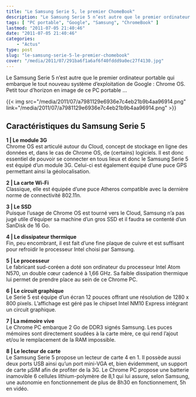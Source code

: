 ```yaml
---
title: "Le Samsung Serie 5, le premier ChomeBook"
description: "Le Samsung Serie 5 n’est autre que le premier ordinateur portable qui embarque le tout nouveau système d’exploitation de Google : Chrome OS."
tags: [ "PC portable", "Google", "Samsung", "ChromeBook" ]
lastmod: "2011-07-05 21:40:46"
date: "2011-07-05 21:40:46"
categories:
    - "Actus"
type: post
slug: "le-samsung-serie-5-le-premier-chomebook"
cover: "/media/2011/07/291ba6f1a6af6f40fddd9a0ec27f4130.jpg"
---
```


Le Samsung Serie 5 n’est autre que le premier ordinateur portable qui embarque le tout nouveau système d’exploitation de Google : Chrome OS. Petit tour d’horizon en image de ce PC portable …

<!--more-->

{{< img src="/media/2011/07/a7981129e6936e7c4eb21b9b4aa96914.png" link="/media/2011/07/a7981129e6936e7c4eb21b9b4aa96914.png" >}}

## Caractéristiques du Samsung Serie 5

**1 | Le module 3G**  
Chrome OS est articulé autour du Cloud, concept de stockage en ligne des données et, dans le cas de Chrome OS, de (certains) logiciels. Il est donc essentiel de pouvoir se connecter en tous lieux et donc le Samsung Serie 5 est équipé d’un module 3G. Celui-ci est également équipé d’une puce GPS permettant ainsi la géolocalisation.

**2 | La carte Wi-Fi**  
Classique, elle est équipée d’une puce Atheros compatible avec la dernière norme de connectivité 802.11n.

**3 | Le SSD**  
Puisque l’usage de Chrome OS est tourné vers le Cloud, Samsung n’a pas jugé utile d’équiper sa machine d’un gros SSD et il faudra se contenté d’un SanDisk de 16 Go.

**4 | Le dissipateur thermique**  
Fin, peu encombrant, il est fait d’une fine plaque de cuivre et est suffisant pour refroidir le processeur Intel choisi par Samsung.

**5 | Le processeur**  
Le fabricant sud-coréen a doté son ordinateur du processeur Intel Atom N570, un double cœur cadencé à 1,66 GHz. Sa faible dissipation thermique lui permet de prendre place au sein de ce Chrome PC.

**6 | Le circuit graphique**  
Le Serie 5 est équipe d’un écran 12 pouces offrant une résolution de 1280 x 800 pixels. L’affichage est géré pas le chipset Intel NM10 Express intégrant un circuit graphique.

**7 | La mémoire vive**  
Le Chrome PC embarque 2 Go de DDR3 signés Samsung. Les puces mémoires sont directement soudées à la carte mère, ce qui rend l’ajout et/ou le remplacement de la RAM impossible.

**8 | Le lecteur de carte**  
Le Samsung Serie 5 propose un lecteur de carte 4 en 1. Il possède aussi deux ports USB ainsi qu’un port mini-VGA et, bien évidemment, un support de carte µSIM afin de profiter de la 3G.
Le Chrome PC propose une batterie inamovible 6 cellules lithium-polymère de 8,1 qui lui assure, selon Samsung, une autonomie en fonctionnement de plus de 8h30 en fonctionnement, 5h en vidéo.